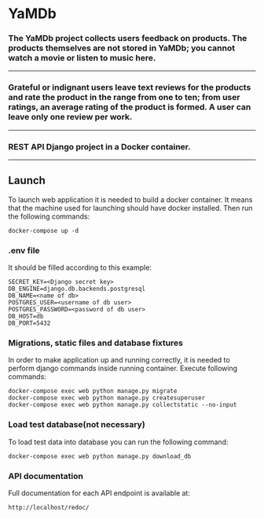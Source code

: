 # YaMDb
### The YaMDb project collects users feedback on products. The products themselves are not stored in YaMDb; you cannot watch a movie or listen to music here.
___
### Grateful or indignant users leave text reviews for the products and rate the product in the range from one to ten; from user ratings, an average rating of the product is formed. A user can leave only one review per work.
___

### REST API Django project in a Docker container.
___

## Launch
To launch web application it is needed to build a docker container. It means that the machine used for launching should have docker installed. Then run the following commands:
```
docker-compose up -d
```
### .env file 
It should be filled according to this example:
```
SECRET_KEY=<Django secret key>
DB_ENGINE=django.db.backends.postgresql
DB_NAME=<name of db>
POSTGRES_USER=<username of db user>
POSTGRES_PASSWORD=<password of db user>
DB_HOST=db
DB_PORT=5432
```
### Migrations, static files and database fixtures
In order to make application up and running correctly, it is needed to perform django commands inside running container. 
Execute following commands:
```
docker-compose exec web python manage.py migrate
docker-compose exec web python manage.py createsuperuser
docker-compose exec web python manage.py collectstatic --no-input
```
### Load test database(not necessary)
To load test data into database you can run the following command:
```
docker-compose exec web python manage.py download_db
```
### API documentation
Full documentation for each API endpoint is available at:
```
http://localhost/redoc/
```
